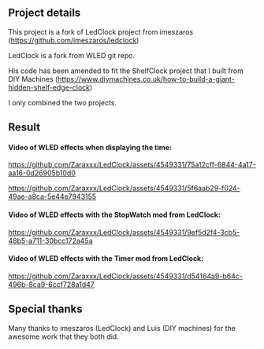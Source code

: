 ## Project details 
This project is a fork of LedClock project from imeszaros (https://github.com/imeszaros/ledclock)

LedClock is a fork from WLED git repo.


His code has been amended to fit the ShelfClock project that I built from DIY Machines (https://www.diymachines.co.uk/how-to-build-a-giant-hidden-shelf-edge-clock)

I only combined the two projects.

## Result

#### Video of WLED effects when displaying the time:

https://github.com/Zaraxxx/LedClock/assets/4549331/75a12cff-6844-4a17-aa16-0d26905b10d0

https://github.com/Zaraxxx/LedClock/assets/4549331/5f6aab29-f024-49ae-a8ca-5e44e7943155



#### Video of WLED effects with the StopWatch mod from LedClock:

https://github.com/Zaraxxx/LedClock/assets/4549331/9ef5d2f4-3cb5-48b5-a711-30bcc172a45a

#### Video of WLED effects with the Timer mod from LedClock:

https://github.com/Zaraxxx/LedClock/assets/4549331/d54164a9-b64c-496b-8ca9-6ccf728a1d47


## Special thanks 

Many thanks to imeszaros (LedClock) and Luis (DIY machines) for the awesome work that they both did. 

